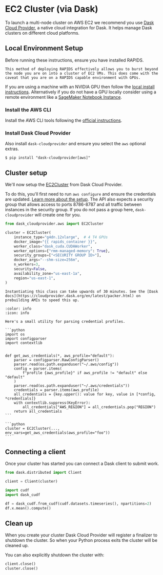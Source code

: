 # EC2 Cluster (via Dask)

To launch a multi-node cluster on AWS EC2 we recommend you use [Dask Cloud Provider](https://cloudprovider.dask.org/en/latest/), a native cloud integration for Dask. It helps manage Dask clusters on different cloud platforms.

## Local Environment Setup

Before running these instructions, ensure you have installed RAPIDS.

```{note}
This method of deploying RAPIDS effectively allows you to burst beyond the node you are on into a cluster of EC2 VMs. This does come with the caveat that you are on a RAPIDS capable environment with GPUs.
```

If you are using a machine with an NVIDIA GPU then follow the [local install instructions](https://docs.rapids.ai/install). Alternatively if you do not have a GPU locally consider using a remote environment like a [SageMaker Notebook Instance](https://docs.aws.amazon.com/sagemaker/latest/dg/nbi.html).

### Install the AWS CLI

Install the AWS CLI tools following the [official instructions](https://docs.aws.amazon.com/cli/latest/userguide/getting-started-install.html).

### Install Dask Cloud Provider

Also install `dask-cloudprovider` and ensure you select the `aws` optional extras.

```console
$ pip install "dask-cloudprovider[aws]"
```

## Cluster setup

We'll now setup the [EC2Cluster](https://cloudprovider.dask.org/en/latest/aws.html#elastic-compute-cloud-ec2) from Dask Cloud Provider.

To do this, you'll first need to run `aws configure` and ensure the credentials are updated. [Learn more about the setup](https://cloudprovider.dask.org/en/latest/aws.html#authentication). The API also expects a security group that allows access to ports 8786-8787 and all traffic between instances in the security group. If you do not pass a group here, `dask-cloudprovider` will create one for you.

```python
from dask_cloudprovider.aws import EC2Cluster

cluster = EC2Cluster(
    instance_type="g4dn.12xlarge",  # 4 T4 GPUs
    docker_image="{{ rapids_container }}",
    worker_class="dask_cuda.CUDAWorker",
    worker_options={"rmm-managed-memory": True},
    security_groups=["<SECURITY GROUP ID>"],
    docker_args="--shm-size=256m",
    n_workers=3,
    security=False,
    availability_zone="us-east-1a",
    region="us-east-1",
)
```

```{warning}
Instantiating this class can take upwards of 30 minutes. See the [Dask docs](https://cloudprovider.dask.org/en/latest/packer.html) on prebuilding AMIs to speed this up.
```

````{dropdown} If you have non-default credentials you may need to pass your credentials manually.
:color: info
:icon: info

Here's a small utility for parsing credential profiles.

```python
import os
import configparser
import contextlib


def get_aws_credentials(*, aws_profile="default"):
    parser = configparser.RawConfigParser()
    parser.read(os.path.expanduser("~/.aws/config"))
    config = parser.items(
        f"profile {aws_profile}" if aws_profile != "default" else "default"
    )
    parser.read(os.path.expanduser("~/.aws/credentials"))
    credentials = parser.items(aws_profile)
    all_credentials = {key.upper(): value for key, value in [*config, *credentials]}
    with contextlib.suppress(KeyError):
        all_credentials["AWS_REGION"] = all_credentials.pop("REGION")
    return all_credentials
```

```python
cluster = EC2Cluster(..., env_vars=get_aws_credentials(aws_profile="foo"))
```

````

## Connecting a client

Once your cluster has started you can connect a Dask client to submit work.

```python
from dask.distributed import Client

client = Client(cluster)
```

```python
import cudf
import dask_cudf

df = dask_cudf.from_cudf(cudf.datasets.timeseries(), npartitions=2)
df.x.mean().compute()
```

## Clean up

When you create your cluster Dask Cloud Provider will register a finalizer to shutdown the cluster. So when your Python process exits the cluster will be cleaned up.

You can also explicitly shutdown the cluster with:

```python
client.close()
cluster.close()
```

```{relatedexamples}

```
